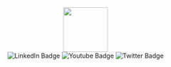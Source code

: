 <!DOCTYPE html>
<html>
  <body>
    <div id="header" align="center">
      <img src="https://media.giphy.com/media/RN8FdaB6T1bkkI5n4I/giphy.gif" width="100"/>
      <div id="badges">
        <img src="https://img.shields.io/badge/LinkedIn-blue?style=for-the-badge&logo=linkedin&logoColor=white" alt="LinkedIn Badge"/>
        <img src="https://img.shields.io/badge/YouTube-red?style=for-the-badge&logo=youtube&logoColor=white" alt="Youtube Badge"/>
        <img src="https://img.shields.io/badge/Twitter-blue?style=for-the-badge&logo=twitter&logoColor=white" alt="Twitter Badge"/>
      </div>
    </div>
    
  </body>
</html>
